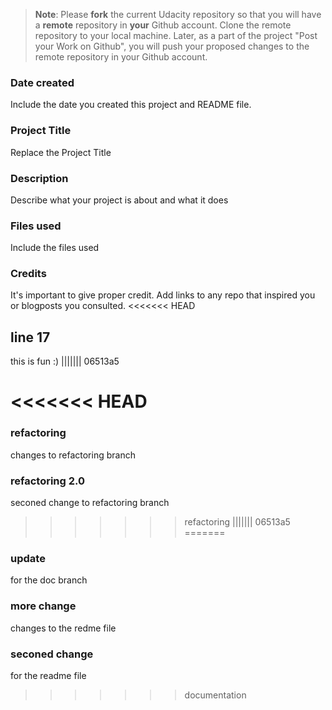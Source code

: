 >**Note**: Please **fork** the current Udacity repository so that you will have a **remote** repository in **your** Github account. Clone the remote repository to your local machine. Later, as a part of the project "Post your Work on Github", you will push your proposed changes to the remote repository in your Github account.

### Date created
Include the date you created this project and README file.

### Project Title
Replace the Project Title

### Description
Describe what your project is about and what it does

### Files used
Include the files used

### Credits
It's important to give proper credit. Add links to any repo that inspired you or blogposts you consulted.
<<<<<<< HEAD
## line 17 
this is fun :)
||||||| 06513a5

<<<<<<< HEAD
=======

### refactoring
changes to refactoring branch

### refactoring 2.0
seconed change to refactoring branch
>>>>>>> refactoring
||||||| 06513a5
=======
### update 
for the doc branch

### more change
changes to the redme file 

### seconed change
for the readme file 
>>>>>>> documentation
